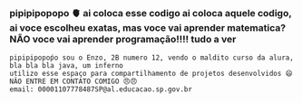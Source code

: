 ### pipipipopopo 🫀 ai coloca esse codigo ai coloca aquele codigo, ai voce escolheu exatas, mas voce vai aprender matematica? **NÃO** voce vai aprender programação!!!! tudo a ver
    pipipipopoṕo sou o Enzo, 2B numero 12, vendo o maldito curso da alura, bla bla bla java, um inferno
    utilizo esse espaço para compartilhamento de projetos desenvolvidos 😄
    NÂO ENTRE EM CONTATO COMIGO 😠😠
    email: 00001107778487SP@al.educacao.sp.gov.br
